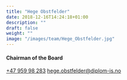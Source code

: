 ```yaml
---
title: "Hege Obstfelder​"
date: 2018-12-16T14:24:18+01:00
description: ""
draft: false
weight: ""
image: "/images/team/Hege_Obstfelder.jpg"
---
```

#### Chairman of the Board
<a class="phoneto" href="tel:+47 959 98 283"><i class="fas fa-phone"></i>+47 959 98 283</a>
<a class="mailto" href="mailto:hege.obstfelder@diplom-is.no "><i class="fas fa-envelope"></i></i>hege.obstfelder@diplom-is.no</a>